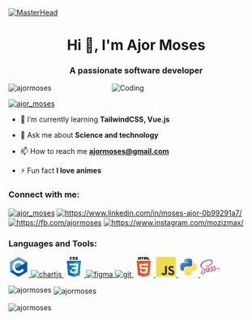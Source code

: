 [![MasterHead](https://cdn.dribbble.com/users/1059583/screenshots/4171367/coding-freak.gif)](https://rishavchanda.io)
<h1 align="center">Hi 👋, I'm Ajor Moses</h1>
<h3 align="center">A passionate software developer</h3>
<img align="right" alt="Coding" width="300" border-radius="50%" src="https://avatars.githubusercontent.com/ajormoses">


<p align="left"> <img src="https://komarev.com/ghpvc/?username=ajormoses&label=Profile%20views&color=0e75b6&style=flat" alt="ajormoses" /> </p>

<p align="left"> <a href="https://twitter.com/ajor_moses" target="blank"><img src="https://img.shields.io/twitter/follow/ajor_moses?logo=twitter&style=for-the-badge" alt="ajor_moses" /></a> </p>

- 🌱 I’m currently learning **TailwindCSS, Vue.js**

- 💬 Ask me about **Science and technology**

- 📫 How to reach me **ajormoses@gmail.com**

- ⚡ Fun fact **I love animes**

<h3 align="left">Connect with me:</h3>
<p align="left">
<a href="https://twitter.com/ajor_moses" target="blank"><img align="center" src="https://raw.githubusercontent.com/rahuldkjain/github-profile-readme-generator/master/src/images/icons/Social/twitter.svg" alt="ajor_moses" height="30" width="40" /></a>
<a href="https://linkedin.com/in/https://www.linkedin.com/in/moses-ajor-0b99291a7/" target="blank"><img align="center" src="https://raw.githubusercontent.com/rahuldkjain/github-profile-readme-generator/master/src/images/icons/Social/linked-in-alt.svg" alt="https://www.linkedin.com/in/moses-ajor-0b99291a7/" height="30" width="40" /></a>
<a href="https://fb.com/https://fb.com/ajormoses" target="blank"><img align="center" src="https://raw.githubusercontent.com/rahuldkjain/github-profile-readme-generator/master/src/images/icons/Social/facebook.svg" alt="https://fb.com/ajormoses" height="30" width="40" /></a>
<a href="https://instagram.com/https://www.instagram.com/mozizmax/" target="blank"><img align="center" src="https://raw.githubusercontent.com/rahuldkjain/github-profile-readme-generator/master/src/images/icons/Social/instagram.svg" alt="https://www.instagram.com/mozizmax/" height="30" width="40" /></a>
</p>

<h3 align="left">Languages and Tools:</h3>
<p align="left"> <a href="https://www.cprogramming.com/" target="_blank" rel="noreferrer"> <img src="https://raw.githubusercontent.com/devicons/devicon/master/icons/c/c-original.svg" alt="c" width="40" height="40"/> </a> <a href="https://www.chartjs.org" target="_blank" rel="noreferrer"> <img src="https://www.chartjs.org/media/logo-title.svg" alt="chartjs" width="40" height="40"/> </a> <a href="https://www.w3schools.com/css/" target="_blank" rel="noreferrer"> <img src="https://raw.githubusercontent.com/devicons/devicon/master/icons/css3/css3-original-wordmark.svg" alt="css3" width="40" height="40"/> </a> <a href="https://www.figma.com/" target="_blank" rel="noreferrer"> <img src="https://www.vectorlogo.zone/logos/figma/figma-icon.svg" alt="figma" width="40" height="40"/> </a> <a href="https://git-scm.com/" target="_blank" rel="noreferrer"> <img src="https://www.vectorlogo.zone/logos/git-scm/git-scm-icon.svg" alt="git" width="40" height="40"/> </a> <a href="https://www.w3.org/html/" target="_blank" rel="noreferrer"> <img src="https://raw.githubusercontent.com/devicons/devicon/master/icons/html5/html5-original-wordmark.svg" alt="html5" width="40" height="40"/> </a> <a href="https://developer.mozilla.org/en-US/docs/Web/JavaScript" target="_blank" rel="noreferrer"> <img src="https://raw.githubusercontent.com/devicons/devicon/master/icons/javascript/javascript-original.svg" alt="javascript" width="40" height="40"/> </a> <a href="https://www.python.org" target="_blank" rel="noreferrer"> <img src="https://raw.githubusercontent.com/devicons/devicon/master/icons/python/python-original.svg" alt="python" width="40" height="40"/> </a> <a href="https://sass-lang.com" target="_blank" rel="noreferrer"> <img src="https://raw.githubusercontent.com/devicons/devicon/master/icons/sass/sass-original.svg" alt="sass" width="40" height="40"/> </a> </p>

<p><img align="left" src="https://github-readme-stats.vercel.app/api/top-langs?username=ajormoses&show_icons=true&locale=en&layout=compact" alt="ajormoses" /></p>

<p>&nbsp;<img align="center" src="https://github-readme-stats.vercel.app/api?username=ajormoses&show_icons=true&locale=en" alt="ajormoses" /></p>

<p><img align="center" src="https://github-readme-streak-stats.herokuapp.com/?user=ajormoses&" alt="ajormoses" /></p>

